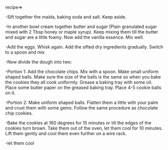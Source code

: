 recipe=>


-Sift together the maida, baking soda and salt. Keep aside.

-In another bowl cream together butter and sugar (Plain granulated sugar mixed with 2 Tbsp honey or maple syrup). Keep mixing them till the butter and sugar are a little foamy. Now add the vanilla essence. Mix well.

-Add the eggs. Whisk again. Add the sifted dry ingredients gradually. Switch to a spoon and mix

-Now divide the dough into two:

-Portion 1: Add the chocolate chips. Mix with a spoon. Make small uniform shaped balls. Make sure the size of the balls is the same so when you bake the cookies they all cook uniformly. Grease a baking tray with some oil. Place some butter paper on the greased baking tray. Place 4-5 cookie balls on it. 

-Portion 2: Make uniform shaped balls. Flatten them a little with your palm and crust them with some gems. Follow the same procedure as chocolate chip cookies.

-Bake the cookies at 160 degrees for 15 minutes or till the edges of the cookies turn brown. Take them out of the oven, let them cool   for 10 minutes. Lift them gently and cool them even further on a wire rack.

-let them cool 
